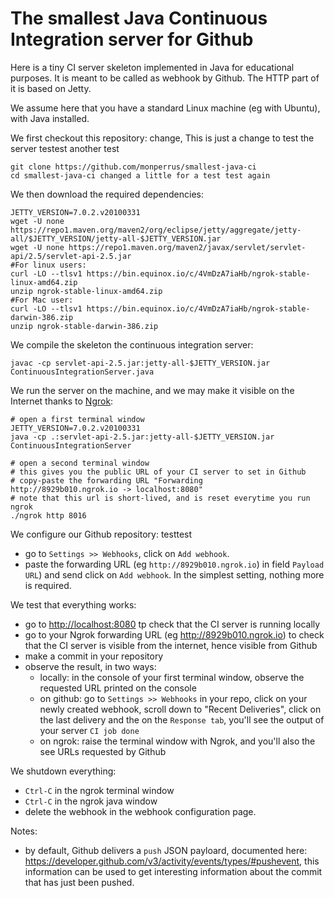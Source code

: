 The smallest Java Continuous Integration server for Github
===========================================================

Here is a tiny CI server skeleton implemented in Java for educational purposes. It is meant to be called as webhook by Github. The HTTP part of it is based on Jetty.

We assume here that you have a standard Linux machine (eg with Ubuntu), with Java installed.

We first checkout this repository: change, This is just a change to test the server testest another test
```
git clone https://github.com/monperrus/smallest-java-ci
cd smallest-java-ci changed a little for a test test again
```

We then download the required dependencies:
```
JETTY_VERSION=7.0.2.v20100331
wget -U none https://repo1.maven.org/maven2/org/eclipse/jetty/aggregate/jetty-all/$JETTY_VERSION/jetty-all-$JETTY_VERSION.jar
wget -U none https://repo1.maven.org/maven2/javax/servlet/servlet-api/2.5/servlet-api-2.5.jar
#For linux users: 
curl -LO --tlsv1 https://bin.equinox.io/c/4VmDzA7iaHb/ngrok-stable-linux-amd64.zip
unzip ngrok-stable-linux-amd64.zip 
#For Mac user:
curl -LO --tlsv1 https://bin.equinox.io/c/4VmDzA7iaHb/ngrok-stable-darwin-386.zip
unzip ngrok-stable-darwin-386.zip
```

We compile the skeleton the continuous integration server:
```
javac -cp servlet-api-2.5.jar:jetty-all-$JETTY_VERSION.jar ContinuousIntegrationServer.java
```

We run the server on the machine, and we may make it visible on the Internet thanks to [Ngrok](https://ngrok.com/):
```
# open a first terminal window
JETTY_VERSION=7.0.2.v20100331
java -cp .:servlet-api-2.5.jar:jetty-all-$JETTY_VERSION.jar ContinuousIntegrationServer

# open a second terminal window
# this gives you the public URL of your CI server to set in Github
# copy-paste the forwarding URL "Forwarding                    http://8929b010.ngrok.io -> localhost:8080"
# note that this url is short-lived, and is reset everytime you run ngrok
./ngrok http 8016

```

We configure our Github repository: testtest

* go to `Settings >> Webhooks`, click on `Add webhook`.
* paste the forwarding URL (eg `http://8929b010.ngrok.io`) in field `Payload URL`) and send click on `Add webhook`. In the simplest setting, nothing more is required.

We test that everything works:

* go to <http://localhost:8080> tp check that the CI server is running locally
* go to your Ngrok forwarding URL (eg <http://8929b010.ngrok.io>) to check that the CI server is visible from the internet, hence visible from Github
* make a commit in your repository
* observe the result, in two ways:
  * locally: in the console of your first terminal window, observe the requested URL printed on the console
  * on github: go to `Settings >> Webhooks` in your repo, click on your newly created webhook, scroll down to "Recent Deliveries", click on the last delivery and the on the `Response tab`, you'll see the output of your server `CI job done`
  * on ngrok: raise the terminal window with Ngrok, and you'll also the see URLs requested by Github

We shutdown everything:

* `Ctrl-C` in the ngrok terminal window
* `Ctrl-C` in the ngrok java window
* delete the webhook in the webhook configuration page.

Notes:
* by default, Github delivers a `push` JSON payloard, documented here: <https://developer.github.com/v3/activity/events/types/#pushevent>, this information can be used to get interesting information about the commit that has just been pushed.
